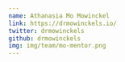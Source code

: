 ```yaml
---
name: Athanasia Mo Mowinckel
link: https://drmowinckels.io/
twitter: drmowinckels
github: drmowinckels
img: img/team/mo-mentor.png
---
```

